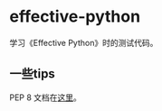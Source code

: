 # effective-python

学习《Effective Python》时的测试代码。

## 一些tips

PEP 8 文档在[这里](https://peps.python.org/pep-0008/#package-and-module-names)。
